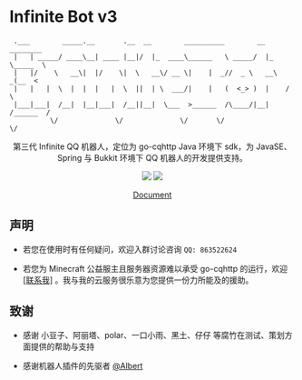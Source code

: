 # Infinite Bot v3

```
 .___        _____.__       .__  __        __________        __    ________
 |   | _____/ ____\__| ____ |__|/  |_  ____\______   \ _____/  |_  \_____  \
 |   |/    \   __\|  |/    \|  \   __\/ __ \|    |  _//  _ \   __\   _(__  <
 |   |   |  \  |  |  |   |  \  ||  | \  ___/|    |   (  <_> )  |    /       \
 |___|___|  /__|  |__|___|  /__||__|  \___  >______  /\____/|__|   /______  /
          \/              \/              \/       \/                     \/
```

<p align="center">
   第三代 Infinite QQ 机器人，定位为 go-cqhttp Java 环境下 sdk，为 JavaSE、Spring 与 Bukkit 环境下 QQ 机器人的开发提供支持。
<p>

<p align="center">
   <a alt="License" href="https://www.gnu.org/licenses/agpl-3.0.en.html"><image src="https://img.shields.io/badge/license-AGPLv3-4EB1BA.svg"></image></a>
   <a alt="Release" href="https://github.com/IllTamer/infinitebot3/releases"><image src="https://img.shields.io/github/release/IllTamer/infinitebot3.svg"></image></a>
</p>

<p align="center">
   <a href="https://illtamer.github.io/infinitebot3/">Document</a>
</p>

## 声明

- 若您在使用时有任何疑问，欢迎入群讨论咨询 `QQ: 863522624`

- 若您为 Minecraft 公益服主且服务器资源难以承受 go-cqhttp 的运行，欢迎 [[联系我]](https://api.vvhan.com/api/qqCard?qq=765743073) 。我与我的云服务很乐意为您提供一份力所能及的援助。

## 致谢

- 感谢 小豆子、阿丽塔、polar、一口小雨、黑土、仔仔 等腐竹在测试、策划方面提供的帮助与支持

- 感谢机器人插件的先驱者 [@Albert](https://github.com/mcdoeswhat)